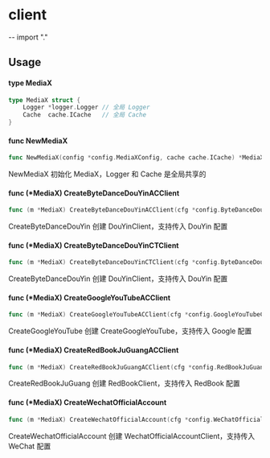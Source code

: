# client
--
    import "."


## Usage

#### type MediaX

```go
type MediaX struct {
	Logger *logger.Logger // 全局 Logger
	Cache  cache.ICache   // 全局 Cache
}
```


#### func  NewMediaX

```go
func NewMediaX(config *config.MediaXConfig, cache cache.ICache) *MediaX
```
NewMediaX 初始化 MediaX，Logger 和 Cache 是全局共享的

#### func (*MediaX) CreateByteDanceDouYinACClient

```go
func (m *MediaX) CreateByteDanceDouYinACClient(cfg *config.ByteDanceDouYinConfig) (*accessTokenClient.ByteDanceDouYinACClient, error)
```
CreateByteDanceDouYin 创建 DouYinClient，支持传入 DouYin 配置

#### func (*MediaX) CreateByteDanceDouYinCTClient

```go
func (m *MediaX) CreateByteDanceDouYinCTClient(cfg *config.ByteDanceDouYinConfig) (*clientTokenClient.ByteDanceDouYinCTClient, error)
```
CreateByteDanceDouYin 创建 DouYinClient，支持传入 DouYin 配置

#### func (*MediaX) CreateGoogleYouTubeACClient

```go
func (m *MediaX) CreateGoogleYouTubeACClient(cfg *config.GoogleYouTubeConfig) (*youtube.GoogleYouTubeACClient, error)
```
CreateGoogleYouTube 创建 CreateGoogleYouTube，支持传入 Google 配置

#### func (*MediaX) CreateRedBookJuGuangACClient

```go
func (m *MediaX) CreateRedBookJuGuangACClient(cfg *config.RedBookJuGuangConfig) (*juGuang.RedBookJuGuangACClient, error)
```
CreateRedBookJuGuang 创建 RedBookClient，支持传入 RedBook 配置

#### func (*MediaX) CreateWechatOfficialAccount

```go
func (m *MediaX) CreateWechatOfficialAccount(cfg *config.WeChatOfficialAccountConfig) (*officialAccount.WeChatOfficialAccountCTClient, error)
```
CreateWechatOfficialAccount 创建 WechatOfficialAccountClient，支持传入 WeChat 配置
